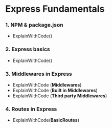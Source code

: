 # Express Fundamentals
### 1. NPM & package.json
- ExplainWithCode()
###  2. Express basics
- ExplainWithCode()
### 3. Middlewares in Express
- ExplainWithCode (**Middlewares**)
- ExplainWithCode (**Built in Middlewares**)
- ExplainWithCode (**Third party Middlewares**)
### 4. Routes in Express
- ExplainWithCode(**BasicRoutes**)
